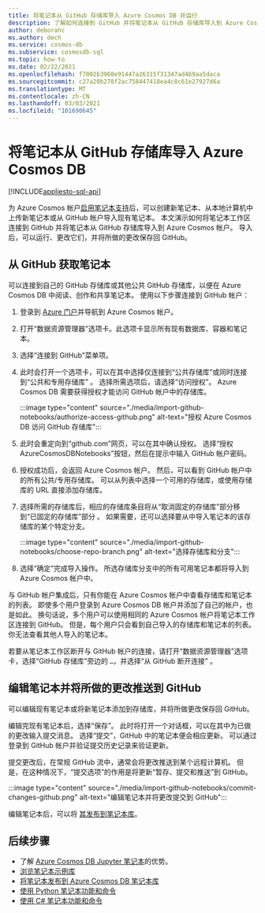 ```yaml
---
title: 将笔记本从 GitHub 存储库导入 Azure Cosmos DB 并运行
description: 了解如何连接到 GitHub 并将笔记本从 GitHub 存储库导入到 Azure Cosmos 帐户。 导入后，可以运行、编辑它们并将所做的更改保存回 GitHub。
author: deborahc
ms.author: dech
ms.service: cosmos-db
ms.subservice: cosmosdb-sql
ms.topic: how-to
ms.date: 02/22/2021
ms.openlocfilehash: f7002b3968e91447a26315f31347ad469aa5daca
ms.sourcegitcommit: c27a20b278f2ac758447418ea4c8c61e27927d6a
ms.translationtype: MT
ms.contentlocale: zh-CN
ms.lasthandoff: 03/03/2021
ms.locfileid: "101690645"
---
```

# <a name="import-notebooks-from-a-github-repo-into-azure-cosmos-db"></a>将笔记本从 GitHub 存储库导入 Azure Cosmos DB
[!INCLUDE[appliesto-sql-api](includes/appliesto-sql-api.md)]

为 Azure Cosmos 帐户[启用笔记本支持](enable-notebooks.md)后，可以创建新笔记本、从本地计算机中上传新笔记本或从 GitHub 帐户导入现有笔记本。 本文演示如何将笔记本工作区连接到 GitHub 并将笔记本从 GitHub 存储库导入到 Azure Cosmos 帐户。 导入后，可以运行、更改它们，并将所做的更改保存回 GitHub。

## <a name="get-notebooks-from-github"></a>从 GitHub 获取笔记本

可以连接到自己的 GitHub 存储库或其他公共 GitHub 存储库，以便在 Azure Cosmos DB 中阅读、创作和共享笔记本。 使用以下步骤连接到 GitHub 帐户：

1. 登录到 [Azure 门户](https://portal.azure.com/)并导航到 Azure Cosmos 帐户。

1. 打开“数据资源管理器”选项卡。此选项卡显示所有现有数据库、容器和笔记本。

1. 选择“连接到 GitHub”菜单项。

1. 此时会打开一个选项卡，可以在其中选择仅连接到“公共存储库”或同时连接到“公共和专用存储库” 。  选择所需选项后，请选择“访问授权”。 Azure Cosmos DB 需要获得授权才能访问 GitHub 帐户中的存储库。

   :::image type="content" source="./media/import-github-notebooks/authorize-access-github.png" alt-text="授权 Azure Cosmos DB 访问 GitHub 存储库":::

1. 此时会重定向到“github.com”网页，可以在其中确认授权。 选择“授权 AzureCosmosDBNotebooks”按钮，然后在提示中输入 GitHub 帐户密码。

1. 授权成功后，会返回 Azure Cosmos 帐户。 然后，可以看到 GitHub 帐户中的所有公共/专用存储库。 可以从列表中选择一个可用的存储库，或使用存储库的 URL 直接添加存储库。

1. 选择所需的存储库后，相应的存储库条目将从“取消固定的存储库”部分移到“已固定的存储库”部分 。 如果需要，还可以选择要从中导入笔记本的该存储库的某个特定分支。

   :::image type="content" source="./media/import-github-notebooks/choose-repo-branch.png" alt-text="选择存储库和分支":::

1. 选择“确定”完成导入操作。 所选存储库分支中的所有可用笔记本都将导入到 Azure Cosmos 帐户中。

与 GitHub 帐户集成后，只有你能在 Azure Cosmos 帐户中查看存储库和笔记本的列表。 即使多个用户登录到 Azure Cosmos DB 帐户并添加了自己的帐户，也是如此。 换句话说，多个用户可以使用相同的 Azure Cosmos 帐户将笔记本工作区连接到 GitHub。 但是，每个用户只会看到自己导入的存储库和笔记本的列表。 你无法查看其他人导入的笔记本。

若要从笔记本工作区断开与 GitHub 帐户的连接，请打开“数据资源管理器”选项卡，选择“GitHub 存储库”旁边的 `…`，并选择“从 GitHub 断开连接”  。

## <a name="edit-a-notebook-and-push-changes-to-github"></a>编辑笔记本并将所做的更改推送到 GitHub

可以编辑现有笔记本或将新笔记本添加到存储库，并将所做更改保存回 GitHub。

编辑完现有笔记本后，选择“保存”。 此时将打开一个对话框，可以在其中为已做的更改输入提交消息。 选择“提交”，GitHub 中的笔记本便会相应更新。 可以通过登录到 GitHub 帐户并验证提交历史记录来验证更新。

提交更改后，在常规 GitHub 流中，通常会将更改推送到某个远程计算机。 但是，在这种情况下，“提交选项”的作用是将更新“暂存、提交和推送”到 GitHub。

:::image type="content" source="./media/import-github-notebooks/commit-changes-github.png" alt-text="编辑笔记本并将更改提交到 GitHub":::

编辑笔记本后，可以将 [其发布到笔记本库](publish-notebook-gallery.md)。 

## <a name="next-steps"></a>后续步骤

* 了解 [Azure Cosmos DB Jupyter 笔记本](cosmosdb-jupyter-notebooks.md)的优势。
* [浏览笔记本示例库](https://cosmos.azure.com/gallery.html)
* [将笔记本发布到 Azure Cosmos DB 笔记本库](publish-notebook-gallery.md)
* [使用 Python 笔记本功能和命令](use-python-notebook-features-and-commands.md)
* [使用 C# 笔记本功能和命令](use-csharp-notebook-features-and-commands.md)

